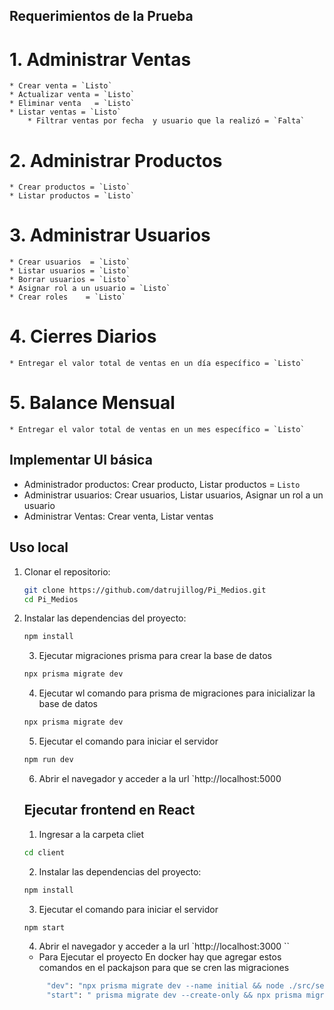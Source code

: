 ## Requerimientos de la Prueba

# 1. Administrar Ventas

    * Crear venta = `Listo`
    * Actualizar venta = `Listo`
    * Eliminar venta   = `Listo`
    * Listar ventas = `Listo`
        * Filtrar ventas por fecha  y usuario que la realizó = `Falta`
 
 # 2. Administrar Productos

    * Crear productos = `Listo`
    * Listar productos = `Listo`


 # 3. Administrar Usuarios

    * Crear usuarios  = `Listo`
    * Listar usuarios = `Listo`
    * Borrar usuarios = `Listo`
    * Asignar rol a un usuario = `Listo`
    * Crear roles    = `Listo`
 
 # 4. Cierres Diarios

    * Entregar el valor total de ventas en un día específico = `Listo`

# 5. Balance Mensual

    * Entregar el valor total de ventas en un mes específico = `Listo`



## Implementar UI básica

 * Administrador productos: Crear producto, Listar productos = `Listo`
 * Administrar usuarios:  Crear usuarios, Listar usuarios, Asignar un rol a un usuario
 * Administrar Ventas: Crear venta, Listar ventas


## Uso local

1. Clonar el repositorio:

   ```bash
   git clone https://github.com/datrujillog/Pi_Medios.git
   cd Pi_Medios
   ```
2. Instalar las dependencias del proyecto:

   ```bash
   npm install
   ```

   3. Ejecutar migraciones prisma para crear la base de datos
    ```bash
    npx prisma migrate dev
    ```
    4. Ejecutar wl comando para prisma de migraciones para inicializar la base de datos
    ```bash
    npx prisma migrate dev
    ```
    5. Ejecutar el comando para iniciar el servidor
    ```bash
    npm run dev
    ```
    6. Abrir el navegador y acceder a la url `http://localhost:5000


    ## Ejecutar frontend en React

    1. Ingresar a la carpeta cliet
    ```bash
    cd client
    ```
    2. Instalar las dependencias del proyecto:
    ```bash
    npm install
    ```
    3. Ejecutar el comando para iniciar el servidor
    ```bash
    npm start
    ```
    4. Abrir el navegador y acceder a la url `http://localhost:3000
    ``
    

    - Para Ejecutar el proyecto En docker hay que agregar estos comandos en el packajson para que se cren las migraciones 
    ```bash 
         "dev": "npx prisma migrate dev --name initial && node ./src/server/server.js",
         "start": " prisma migrate dev --create-only && npx prisma migrate deploy && npx prisma generate && node ./src/server/server.js",
    ```
    
   

   